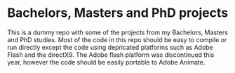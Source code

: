 # Bachelors, Masters and PhD projects
This is a dummy repo with some of the projects from my Bachelors, Masters and PhD studies. Most of the code in this repo should be easy to compile or run directly except the code using depricated platforms such as Adobe Flash and the directX9. The Adobe flash platform was discontinued this year, however the code should be easily portable to Adobe Animate.
